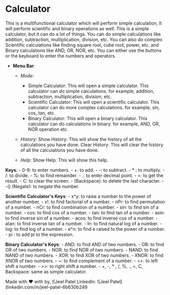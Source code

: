 # Calculator
This is a multifunctional calculator which will perform simple calculation, It will perform scientific and binary operations as well.
This is a simple calculator, but it can do a lot of things. You can do simple calculations like addition, subtraction, multiplication, division, etc.
You can also do complex Scientific calculations like finding square root, cube root, power, etc. and Binary calculations like AND, OR, NOR, etc.
You can either use the buttons or the keyboard to enter the numbers and operators.

- **Menu Bar**:
  - *Mode*:
    - Simple Calculator: This will open a simple calculator. This calculator can do simple calculations. for example, addition, subtraction, multiplication, division, etc.
    - Scientific Calculator: This will open a scientific calculator. This calculator can do more complex calculations. for example, sin, cos, tan, etc.
    - Binary Calculator: This will open a binary calculator. This calculator can do calculations in binary. for example, AND, OR, NOR operation etc.

  - *History*:
    Show History: This will show the history of all the calculations you have done.
    Clear History: This will clear the history of all the calculations you have done.

  - *Help*:
    Show Help: This will show this help.

**Keys**:
    - 0-9: to enter numbers.
    - +: to add.
    - -: to subtract.
    - * : to multiply.
    - /: to divide.
    - %: to find remainder.
    - .: to enter decimal point.
    - =: to get the result.
    - C: to clear the screen.
    - (Backspace): to delete the last character.
    - -() (Negate): to negate the number.

**Scientific Calculator's Keys**:
    - x^y: to raise a number to the power of another number.
    - x!: to find factorial of a number.
    - nPr: to find permutation of a number.
    - nCr: to find combination of a number.
    - sin: to find sin of a number.
    - cos: to find cos of a number.
    - tan: to find tan of a number.
    - asin: to find inverse sin of a number.
    - acos: to find inverse cos of a number.
    - atan: to find inverse tan of a number.
    - ln: to find natural log of a number.
    - log: to find log of a number.
    - e^n: to find e raised to the power of a number.
    - pi : to add pi to the expression.

**Binary Calculator's Keys**:
    - AND: to find AND of two numbers.
    - OR: to find OR of two numbers.
    - NOR: to find NOR of two numbers.
    - NAND: to find NAND of two numbers.
    - XOR: to find XOR of two numbers.
    - XNOR: to find XNOR of two numbers.
    - ~: to find complement of a number.
    - <<: to left shift a number.
    - >>: to right shift a number.
    - +, -, * , /, %, ., =, C, Backspace: same as simple calculator.

Made with ❤️ with by, ![Jeel Patel[](github.com/iamj33l)
LinkedIn: ![Jeel Patel](linkedin.com/in/jeel-patel-6b630b249
